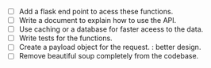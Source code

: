 - [ ] Add a flask end point to acess these functions.
- [ ] Write a document to explain how to use the API.
- [ ] Use caching or a database for faster aceess to the data.
- [ ] Write tests for the functions.
- [ ] Create a payload object for the request. : better design.
- [ ] Remove beautiful soup completely from the codebase.
